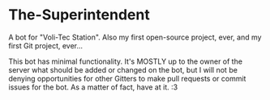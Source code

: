 # The-Superintendent
A bot for "Voli-Tec Station". Also my first open-source project, ever, and my first Git project, ever...

This bot has minimal functionality. It's MOSTLY up to the owner of the server what should be added or changed on the bot, but I will not be denying opportunities for other Gitters to make pull requests or commit issues for the bot. As a matter of fact, have at it. :3
